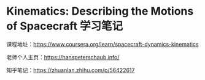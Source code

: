 #   Kinematics: Describing the Motions of Spacecraft  学习笔记



课程地址：https://www.coursera.org/learn/spacecraft-dynamics-kinematics

老师个人主页：https://hanspeterschaub.info/

知乎笔记：https://zhuanlan.zhihu.com/p/56422617

